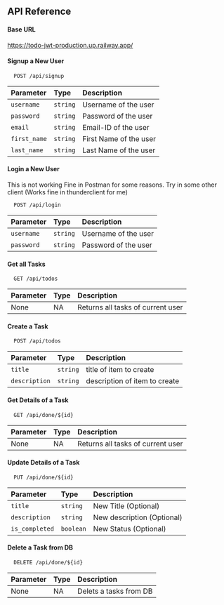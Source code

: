 
## API Reference

#### Base URL
https://todo-jwt-production.up.railway.app/

#### Signup a New User

```http
  POST /api/signup
```

| Parameter      | Type     | Description                        |
| :--------      | :------- | :--------------------------------  |
| `username`        | `string` |  Username of the user |
| `password`        | `string` |Password of the user |
| `email` | `string`| Email-ID of the user |
| `first_name` | `string`| First Name of the user |
| `last_name` | `string`| Last Name of the user |


#### Login a New User
This is not working Fine in Postman for some reasons. Try in some other client (Works fine in thunderclient for me) 
```http
  POST /api/login
```

| Parameter      | Type     | Description                        |
| :--------      | :------- | :--------------------------------  |
| `username`        | `string` |  Username of the user |
| `password`        | `string` |Password of the user |



#### Get all Tasks

```http
  GET /api/todos
```

| Parameter | Type     | Description                |
| :-------- | :------- | :------------------------- |
| None | NA | Returns all tasks of current user |


#### Create a Task
```http
  POST /api/todos
```


| Parameter      | Type     | Description                        |
| :--------      | :------- | :--------------------------------  |
| `title`        | `string` |  title of item to create           |
| `description` | `string`| description of item to create |

#### Get Details of a Task

```http
  GET /api/done/${id}
```

| Parameter | Type     | Description                |
| :-------- | :------- | :------------------------- |
| None | NA | Returns all tasks of current user |

#### Update Details of a Task

```http
  PUT /api/done/${id}
```

| Parameter      | Type     | Description                        |
| :--------      | :------- | :--------------------------------  |
| `title`        | `string` |  New Title (Optional)          |
| `description`        | `string` |  New description (Optional)          |
| `is_completed` | `boolean`| New Status (Optional) |

#### Delete a Task from DB

```http
  DELETE /api/done/${id}
```
| Parameter | Type     | Description                |
| :-------- | :------- | :------------------------- |
| None | NA | Delets a tasks from DB |